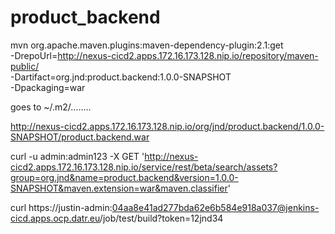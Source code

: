 # product_backend

mvn org.apache.maven.plugins:maven-dependency-plugin:2.1:get \
    -DrepoUrl=http://nexus-cicd2.apps.172.16.173.128.nip.io/repository/maven-public/ \
    -Dartifact=org.jnd:product.backend:1.0.0-SNAPSHOT \
    -Dpackaging=war 
    
 goes to ~/.m2/........ 
 
 http://nexus-cicd2.apps.172.16.173.128.nip.io/org/jnd/product.backend/1.0.0-SNAPSHOT/product.backend.war  
 
 curl -u admin:admin123 -X GET 'http://nexus-cicd2.apps.172.16.173.128.nip.io/service/rest/beta/search/assets?group=org.jnd&name=product.backend&version=1.0.0-SNAPSHOT&maven.extension=war&maven.classifier'


curl https://justin-admin:04aa8e41ad277bda62e6b584e918a037@jenkins-cicd.apps.ocp.datr.eu/job/test/build?token=12jnd34

